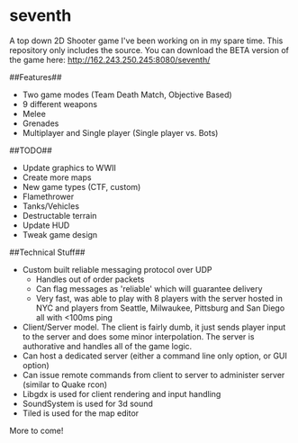 seventh
=======

A top down 2D Shooter game I've been working on in my spare time.  This repository only includes the source.  You can download the BETA version of the game here: http://162.243.250.245:8080/seventh/

##Features##
* Two game modes (Team Death Match, Objective Based)
* 9 different weapons
* Melee
* Grenades
* Multiplayer and Single player (Single player vs. Bots)

##TODO##
* Update graphics to WWII
* Create more maps
* New game types (CTF, custom)
* Flamethrower
* Tanks/Vehicles
* Destructable terrain
* Update HUD
* Tweak game design


##Technical Stuff##
* Custom built reliable messaging protocol over UDP
  - Handles out of order packets 
  - Can flag messages as 'reliable' which will guarantee delivery
  - Very fast, was able to play with 8 players with the server hosted in NYC and players from Seattle, Milwaukee, Pittsburg and San Diego all with <100ms ping
* Client/Server model.  The client is fairly dumb, it just sends player input to the server and does some minor interpolation.  The server is authorative and handles all of the game logic.
* Can host a dedicated server (either a command line only option, or GUI option)
* Can issue remote commands from client to server to administer server (similar to Quake rcon)
* Libgdx is used for client rendering and input handling
* SoundSystem is used for 3d sound
* Tiled is used for the map editor

More to come!
